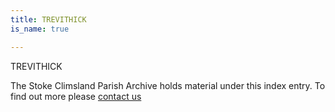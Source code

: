 ```yaml
---
title: TREVITHICK
is_name: true

---
```


TREVITHICK 


The Stoke Climsland Parish Archive holds material under this index entry. To find out more please [contact us](/contact/)
